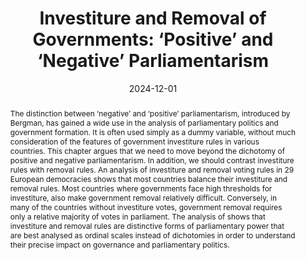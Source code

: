 ---
abstract: >-
  The distinction between ‘negative’ and ‘positive’ parliamentarism, introduced by Bergman, has gained a wide use in the analysis of parliamentary politics and government formation. It is often used simply as a dummy variable, without much consideration of the features of government investiture rules in various countries. This chapter argues that we need to move beyond the dichotomy of positive and negative parliamentarism. In addition, we should contrast investiture rules with removal rules. An analysis of investiture and removal voting rules in 29 European democracies shows that most countries balance their investiture and removal rules. Most countries where governments face high thresholds for investiture, also make government removal relatively difficult. Conversely, in many of the countries without investiture votes, government removal requires only a relative majority of votes in parliament. The analysis of shows that investiture and removal rules are distinctive forms of parliamentary power that are best analysed as ordinal scales instead of dichotomies in order to understand their precise impact on governance and parliamentary politics.
authors:
  - admin
date: '2024-12-01'
math: false
publication: 'In: Dumont, P., Grofman, B., Bergman, T. & Louwerse, T. (Eds.) *New Developments in the Study of Coalition Governments*, Springer, Cham, pp. 17-37'
title: 'Investiture and Removal of Governments: ‘Positive’ and ‘Negative’ Parliamentarism'
doi: 10.1007/978-3-031-69347-2_2
selected: true
projects: []
publication_types:
  - '6'
image:
  placement: 1
  width: 50
  caption: "Cover"
  focal_point: "Right"
  preview_only: false
---